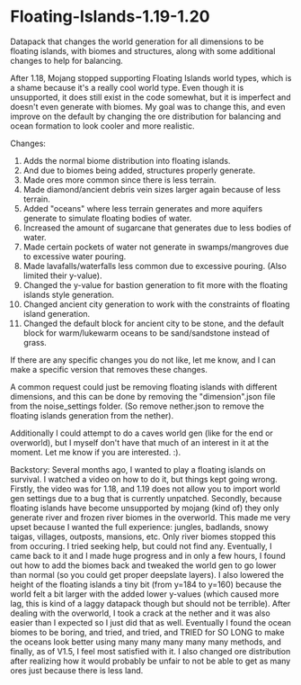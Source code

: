 # Floating-Islands-1.19-1.20
Datapack that changes the world generation for all dimensions to be floating islands, with biomes and structures, along with some additional changes to help for balancing.

After 1.18, Mojang stopped supporting Floating Islands world types, which is a shame because it's a really cool world type. Even though it is unsupported, it does still exist in the code somewhat, but it is imperfect and doesn't even generate with biomes. My goal was to change this, and even improve on the default by changing the ore distribution for balancing and ocean formation to look cooler and more realistic. 

Changes:
1. Adds the normal biome distribution into floating islands.
2. And due to biomes being added, structures properly generate.
3. Made ores more common since there is less terrain.
4. Made diamond/ancient debris vein sizes larger again because of less terrain.
5. Added "oceans" where less terrain generates and more aquifers generate to simulate floating bodies of water.
6. Increased the amount of sugarcane that generates due to less bodies of water.
7. Made certain pockets of water not generate in swamps/mangroves due to excessive water pouring.
8. Made lavafalls/waterfalls less common due to excessive pouring. (Also limited their y-value).
9. Changed the y-value for bastion generation to fit more with the floating islands style generation.
10. Changed ancient city generation to work with the constraints of floating island generation.
11. Changed the default block for ancient city to be stone, and the default block for warm/lukewarm oceans to be sand/sandstone instead of grass.

If there are any specific changes you do not like, let me know, and I can make a specific version that removes these changes. 

A common request could just be removing floating islands with different dimensions, and this can be done by removing the "dimension".json file from the noise_settings folder. (So remove nether.json to remove the floating islands generation from the nether).

Additionally I could attempt to do a caves world gen (like for the end or overworld), but I myself don't have that much of an interest in it at the moment. Let me know if you are interested. :).


Backstory: Several months ago, I wanted to play a floating islands on survival. I watched a video on how to do it, but things kept going wrong. Firstly, the video was for 1.18, and 1.19 does not allow you to import world gen settings due to a bug that is currently unpatched. Secondly, because floating islands have become unsupported by mojang (kind of) they only generate river and frozen river biomes in the overworld. This made me very upset because I wanted the full experience: jungles, badlands, snowy taigas, villages, outposts, mansions, etc. Only river biomes stopped this from occuring. I tried seeking help, but could not find any. Eventually, I came back to it and I made huge progress and in only a few hours, I found out how to add the biomes back and tweaked the world gen to go lower than normal (so you could get proper deepslate layers). I also lowered the height of the floating islands a tiny bit (from y=184 to y=160) because the world felt a bit larger with the added lower y-values (which caused more lag, this is kind of a laggy datapack though but should not be terrible). After dealing with the overworld, I took a crack at the nether and it was also easier than I expected so I just did that as well. Eventually I found the ocean biomes to be boring, and tried, and tried, and TRIED for SO LONG to make the oceans look better using many many many many many methods, and finally, as of V1.5, I feel most satisfied with it. I also changed ore distribution after realizing how it would probably be unfair to not be able to get as many ores just because there is less land.
